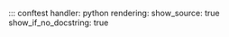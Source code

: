 ::: conftest
    handler: python
    rendering:
      show_source: true
      show_if_no_docstring: true
